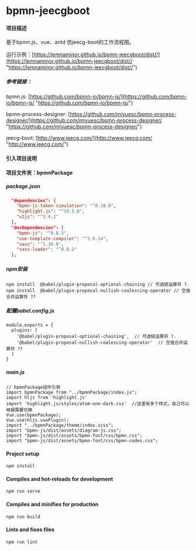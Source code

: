 # bpmn-jeecgboot

#### 项目描述
基于bpmn.js、vue、antd 仿jeecg-boot的工作流程图。

运行示例：[https://lemnaminor.github.io/bpmn-jeecgboot/dist//](https://lemnaminor.github.io/bpmn-jeecgboot/dist// "https://lemnaminor.github.io/bpmn-jeecgboot/dist//")
##### 参考链接：
bpmn.js: [https://github.com/bpmn-io/bpmn-js/](https://github.com/bpmn-io/bpmn-js/ "https://github.com/bpmn-io/bpmn-js/")

bpmn-process-designer: [https://github.com/miyuesc/bpmn-process-designer/](https://github.com/miyuesc/bpmn-process-designer/ "https://github.com/miyuesc/bpmn-process-designer/")

jeecg-boot: [http://www.jeecg.com/](http://www.jeecg.com/ "http://www.jeecg.com/")
#### 引入项目说明

**项目文件夹：bpmnPackage**

##### package.json
```json
  "dependencies": {
    "bpmn-js-token-simulation": "^0.10.0",
    "highlight.js": "^10.5.0",
    "x2js": "^3.4.2"
  },
  "devDependencies": {
    "bpmn-js": "^8.8.3",
    "vue-template-compiler": "^2.6.14",
    "sass": "^1.30.0",
    "sass-loader": "^8.0.2"
  },
```


##### npm安装
    npm install  @babel/plugin-proposal-optional-chaining // 可选链运算符 ?.
    npm install  @babel/plugin-proposal-nullish-coalescing-operator // 空值合并运算符 ??

##### 配置babel.config.js
    module.exports = {
      plugins: [
        '@babel/plugin-proposal-optional-chaining',  // 可选链运算符 ?.
        '@babel/plugin-proposal-nullish-coalescing-operator'  // 空值合并运算符 ??
      ]
    }

##### main.js

    // bpmnPackage组件引用
    import bpmnPackage from "../bpmnPackage/index.js";
    import hljs from 'highlight.js'
    import 'highlight.js/styles/atom-one-dark.css'  //这里有多个样式，自己可以根据需要切换
    Vue.use(bpmnPackage);
    Vue.use(hljs.vuePlugin);
    import "../bpmnPackage/theme/index.scss";
    import "bpmn-js/dist/assets/diagram-js.css";
    import "bpmn-js/dist/assets/bpmn-font/css/bpmn.css";
    import "bpmn-js/dist/assets/bpmn-font/css/bpmn-codes.css";

#### Project setup
```
npm install
```

#### Compiles and hot-reloads for development
```
npm run serve
```

#### Compiles and minifies for production
```
npm run build
```

#### Lints and fixes files
```
npm run lint
```